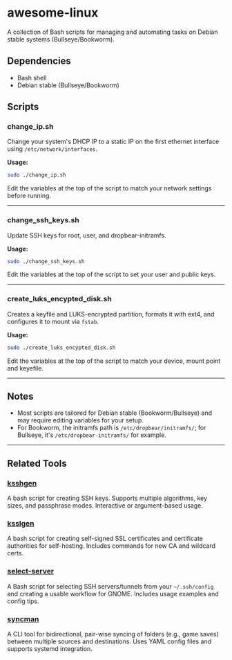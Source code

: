 # awesome-linux

A collection of Bash scripts for managing and automating tasks on Debian stable systems (Bullseye/Bookworm).

## Dependencies
- Bash shell
- Debian stable (Bullseye/Bookworm)

## Scripts

### change_ip.sh
Change your system's DHCP IP to a static IP on the first ethernet interface using `/etc/network/interfaces`.

**Usage:**
```bash
sudo ./change_ip.sh
```
Edit the variables at the top of the script to match your network settings before running.

---

### change_ssh_keys.sh
Update SSH keys for root, user, and dropbear-initramfs.

**Usage:**
```bash
sudo ./change_ssh_keys.sh
```
Edit the variables at the top of the script to set your user and public keys.

---

### create_luks_encypted_disk.sh
Creates a keyfile and LUKS-encrypted partition, formats it with ext4, and configures it to mount via `fstab`.

**Usage:**
```bash
sudo ./create_luks_encypted_disk.sh
```
Edit the variables at the top of the script to match your device, mount point and keyefile.

---

## Notes
- Most scripts are tailored for Debian stable (Bookworm/Bullseye) and may require editing variables for your setup.
- For Bookworm, the initramfs path is `/etc/dropbear/initramfs/`; for Bullseye, it's `/etc/dropbear-initramfs/` for example.

---

## Related Tools

### [ksshgen](./ksshgen/README.md)
A bash script for creating SSH keys. Supports multiple algorithms, key sizes, and passphrase modes. Interactive or argument-based usage.

### [ksslgen](./ksslgen/README.md)
A bash script for creating self-signed SSL certificates and certificate authorities for self-hosting. Includes commands for new CA and wildcard certs.

### [select-server](./select-server/README.md)
A Bash script for selecting SSH servers/tunnels from your `~/.ssh/config` and creating a usable workflow for GNOME. Includes usage examples and config tips.

### [syncman](./syncman/README.md)
A CLI tool for bidirectional, pair-wise syncing of folders (e.g., game saves) between multiple sources and destinations. Uses YAML config files and supports systemd integration.
